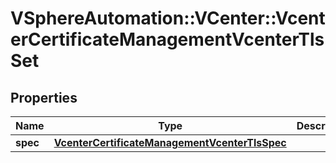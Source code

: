 # VSphereAutomation::VCenter::VcenterCertificateManagementVcenterTlsSet

## Properties
Name | Type | Description | Notes
------------ | ------------- | ------------- | -------------
**spec** | [**VcenterCertificateManagementVcenterTlsSpec**](VcenterCertificateManagementVcenterTlsSpec.md) |  | 


